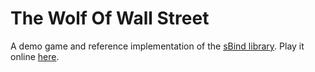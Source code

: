 # The Wolf Of Wall Street

A demo game and reference implementation of the [sBind library](https://github.com/christopherfujino/sBind). Play it online [here](http://christopherfujino.github.io/the-wolf-of-wall-street/).
